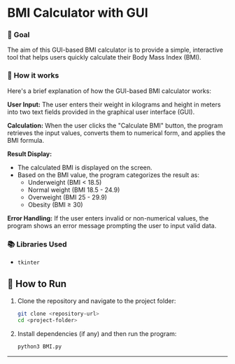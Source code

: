 # BMI Calculator with GUI

### 🎯 **Goal**
The aim of this GUI-based BMI calculator is to provide a simple, interactive tool that helps users quickly calculate their Body Mass Index (BMI).


### 🚀 **How it works**
Here's a brief explanation of how the GUI-based BMI calculator works:

**User Input:** The user enters their weight in kilograms and height in meters into two text fields provided in the graphical user interface (GUI).

**Calculation:** When the user clicks the "Calculate BMI" button, the program retrieves the input values, converts them to numerical form, and applies the BMI formula.

**Result Display:** 
- The calculated BMI is displayed on the screen.
- Based on the BMI value, the program categorizes the result as:
   * Underweight (BMI < 18.5)
   * Normal weight (BMI 18.5 - 24.9)
   * Overweight (BMI 25 - 29.9)
   * Obesity (BMI ≥ 30)

**Error Handling:** If the user enters invalid or non-numerical values, the program shows an error message prompting the user to input valid data.

### 📚 **Libraries Used**
- `tkinter`


## 🔧 How to Run

1. Clone the repository and navigate to the project folder:
   ```bash
   git clone <repository-url>
   cd <project-folder>
   ```

2. Install dependencies (if any) and then run the program:
   ```bash
   python3 BMI.py
   ```
---

